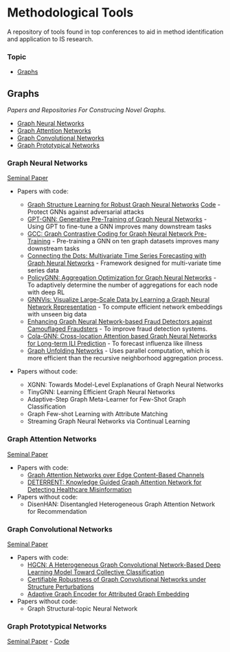 # Methodological Tools
A repository of tools found in top conferences to aid in method identification and application to IS research.

### Topic
- [Graphs](#Graphs)

## Graphs
*Papers and Repositories For Construcing Novel Graphs.*
- [Graph Neural Networks](#Graph-Neural-Networks)
- [Graph Attention Networks](#Graph-Attention-Networks)
- [Graph Convolutional Networks](#Graph-Convolutional-Networks)
- [Graph Prototypical Networks](#Graph-Prototypical-Networks)

### Graph Neural Networks
[Seminal Paper](https://repository.hkbu.edu.hk/cgi/viewcontent.cgi?article=1000&context=vprd_ja)
- Papers with code:
  - [Graph Structure Learning for Robust Graph Neural Networks](https://arxiv.org/pdf/2005.10203.pdf) [Code](https://github.com/ChandlerBang/Pro-GNN) - Protect GNNs against adversarial attacks
  - [GPT-GNN: Generative Pre-Training of Graph Neural Networks](https://github.com/acbull/GPT-GNN) - Using GPT to fine-tune a GNN improves many downstream tasks
  - [GCC: Graph Contrastive Coding for Graph Neural Network Pre-Training](https://github.com/THUDM/GCC) - Pre-training a GNN on ten graph datasets improves many downstream tasks
  - [Connecting the Dots: Multivariate Time Series Forecasting with Graph Neural Networks](https://github.com/THUDM/GCC) - Framework designed for multi-variate time series data
  - [PolicyGNN: Aggregation Optimization for Graph Neural Networks](https://github.com/nnzhan/MTGNN) - To adaptively determine the number of aggregations for each node with deep RL
  - [GNNVis: Visualize Large-Scale Data by Learning a Graph Neural Network Representation](https://github.com/YajunHuang/gnnvis) - To compute efficient network embeddings with unseen big data 
  - [Enhancing Graph Neural Network-based Fraud Detectors against Camouflaged Fraudsters](https://github.com/YingtongDou/CARE-GNN) - To improve fraud detection systems.
  - [Cola-GNN: Cross-location Attention based Graph Neural Networks for Long-term ILI Prediction](https://github.com/amy-deng/colagnn) - To forecast influenza like illness
  - [Graph Unfolding Networks](https://github.com/GUNets/GUNets) - Uses parallel computation, which is more efficient than the recursive neighborhood aggregation process.

- Papers without code:
  - XGNN: Towards Model-Level Explanations of Graph Neural Networks
  - TinyGNN: Learning Efficient Graph Neural Networks
  - Adaptive-Step Graph Meta-Learner for Few-Shot Graph Classification
  - Graph Few-shot Learning with Attribute Matching
  - Streaming Graph Neural Networks via Continual Learning

### Graph Attention Networks
[Seminal Paper](https://arxiv.org/pdf/1710.10903.pdf)
- Papers with code:
  - [Graph Attention Networks over Edge Content-Based Channels](https://github.com/Louise-LuLin/topic-gcn)
  - [DETERRENT: Knowledge Guided Graph Attention Network for Detecting Healthcare Misinformation](https://github.com/cuilimeng/DETERRENT)
- Papers without code:
  - DisenHAN: Disentangled Heterogeneous Graph Attention Network for Recommendation

### Graph Convolutional Networks
[Seminal Paper](https://arxiv.org/pdf/1609.02907.pdf)
- Papers with code:
  - [HGCN: A Heterogeneous Graph Convolutional Network-Based Deep Learning Model Toward Collective Classification](https://github.com/huazai1992/HGCN)
  - [Certifiable Robustness of Graph Convolutional Networks under Structure Perturbations](https://www.in.tum.de/daml/robust-gcn/)
  - [Adaptive Graph Encoder for Attributed Graph Embedding](https://github.com/thunlp/AGE)
- Papers without code:
  - Graph Structural-topic Neural Network
  
### Graph Prototypical Networks
[Seminal Paper](https://arxiv.org/pdf/2006.12739.pdf) - [Code](https://github.com/kaize0409/GPN)
